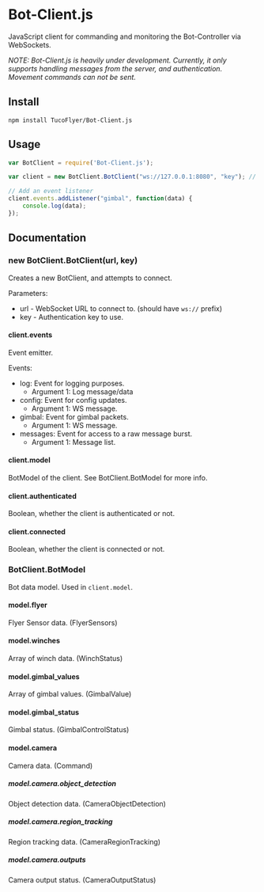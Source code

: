 # Bot-Client.js
JavaScript client for commanding and monitoring the Bot-Controller via WebSockets.

*NOTE: Bot-Client.js is heavily under development. Currently, it only supports handling messages from the server, and authentication. Movement commands can not be sent.*

## Install

```
npm install TucoFlyer/Bot-Client.js
```

## Usage

```js
var BotClient = require('Bot-Client.js');

var client = new BotClient.BotClient("ws://127.0.0.1:8080", "key"); // Create a BotClient instance with the WS URL, and the auth key.

// Add an event listener
client.events.addListener("gimbal", function(data) {
    console.log(data);
});
```

## Documentation

### new BotClient.BotClient(url, key)

Creates a new BotClient, and attempts to connect.

Parameters:
 * url - WebSocket URL to connect to. (should have `ws://` prefix)
 * key - Authentication key to use.

#### client.events

Event emitter.

Events:
 * log: Event for logging purposes.
    * Argument 1: Log message/data
 * config: Event for config updates.
    * Argument 1: WS message.
 * gimbal: Event for gimbal packets.
    * Argument 1: WS message.
 * messages: Event for access to a raw message burst.
    * Argument 1: Message list.

#### client.model

BotModel of the client. See BotClient.BotModel for more info.

#### client.authenticated

Boolean, whether the client is authenticated or not.

#### client.connected

Boolean, whether the client is connected or not.

### BotClient.BotModel

Bot data model. Used in `client.model`.

#### model.flyer

Flyer Sensor data. (FlyerSensors)

#### model.winches

Array of winch data. (WinchStatus)

#### model.gimbal_values

Array of gimbal values. (GimbalValue)

#### model.gimbal_status

Gimbal status. (GimbalControlStatus)

#### model.camera

Camera data. (Command)

##### model.camera.object_detection

Object detection data. (CameraObjectDetection)

##### model.camera.region_tracking

Region tracking data. (CameraRegionTracking)

##### model.camera.outputs

Camera output status. (CameraOutputStatus)